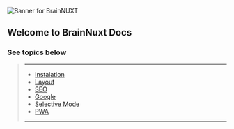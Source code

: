 ![Banner for BrainNUXT](https://github.com/maccali/BrainNUXT/blob/master/.github/banner.png)

## Welcome to BrainNuxt Docs

### See topics below
> ---
> * [Instalation](https://github.com/maccali/BrainNUXT/blob/master/.docs/Instalation.md)
> * [Layout](https://github.com/maccali/BrainNUXT/blob/master/.docs/Layout.md)
> * [SEO](https://github.com/maccali/BrainNUXT/blob/master/.docs/Seo.md)
> * [Google](https://github.com/maccali/BrainNUXT/blob/master/.docs/Google.md)
> * [Selective Mode](https://github.com/maccali/BrainNUXT/blob/master/.docs/SelectiveMode.md)
> * [PWA](https://github.com/maccali/BrainNUXT/blob/master/.docs/Pwa.md)
> ---
